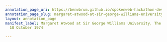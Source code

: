 ```yaml
---
annotation_page_uri: https://benwbrum.github.io/spokenweb-hackathon-development/annotations/margaret-atwood-at-sir-george-williams-university-the-poetry-series-18-october-1974-canvas-1-audience-member-1.json
annotation_page_slug: margaret-atwood-at-sir-george-williams-university-the-poetry-series-18-october-1974-canvas-1-audience-member-1
layout: annotation_page
manifest_label: Margaret Atwood at Sir George Williams University, The Poetry Series,
  18 October 1974

---
```

